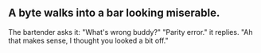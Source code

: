 ## A byte walks into a bar looking miserable.
The bartender asks it: "What's wrong buddy?"
"Parity error." it replies. 
"Ah that makes sense, I thought you looked a bit off."